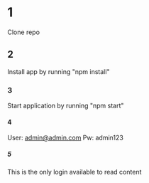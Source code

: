 # 1

Clone repo

## 2
Install app by running "npm install" 


### 3 
Start application by running "npm start"

#### 4

User: admin@admin.com
Pw: admin123

##### 5

This is the only login available to read content

